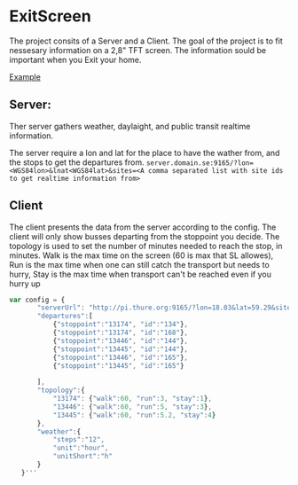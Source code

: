 # ExitScreen

The project consits of a Server and a Client. The goal of the project is to fit nessesary information on a 2,8" TFT screen. The information sould be important when you Exit your home.

[Example](http://visuel.tv/exitscreen/)

## Server:
Ther server gathers weather, daylaight, and public transit realtime information.

The server require a lon and lat for the place to have the wather from, and the stops to get the departures from.
`server.domain.se:9165/?lon=<WGS84lon>&lnat<WGS84lat>&sites=<A comma separated list with site ids to get realtime information from>`

## Client
The client presents the data from the server according to the config. The client will only show busses departing from the stoppoint you decide. The topology is used to set the number of minutes needed to reach the stop, in minutes.
Walk is the max time on the screen (60 is max that SL allowes), Run is the max time when one can still catch the transport but needs to hurry, Stay is the max time when transport can't be reached even if you hurry up

 ```javascript
 var config = {
        "serverUrl": "http://pi.thure.org:9165/?lon=18.03&lat=59.29&sites=1707,1534",
        "departures":[
            {"stoppoint":"13174", "id":"134"},
            {"stoppoint":"13174", "id":"168"},
            {"stoppoint":"13446", "id":"144"},
            {"stoppoint":"13445", "id":"144"},
            {"stoppoint":"13446", "id":"165"},
            {"stoppoint":"13445", "id":"165"}
            
        ],
        "topology":{
            "13174": {"walk":60, "run":3, "stay":1},
            "13446": {"walk":60, "run":5, "stay":3},
            "13445": {"walk":60, "run":5.2, "stay":4}
        },
        "weather":{
            "steps":"12",
            "unit":"hour",
            "unitShort":"h"
        }
    }'''
